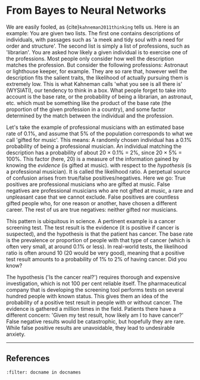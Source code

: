  # From Bayes to Neural Networks


We are easily fooled, as {cite}`kahneman2011thinking` tells us. Here is an example: You are given two lists. The first one 
contains descriptions of individuals, with passages such as 'a meek and tidy soul with a need for order and structure'. The second list
is simply a list of professions, such as 'librarian'. You are asked how likely a given individual is to exercise one of the
professions. Most people only consider how well the description matches the profession. But consider the following professions: 
Astronaut or lighthouse keeper, for example.
They are so rare that, however well the description fits the 
salient traits, the likelihood of actually pursuing them is extremely low.
This is what Kahneman calls 'what you see is all there is' (WYSIATI), our tendency to think in a box.
What people forget to take into account is the base rate, or the probability of being a librarian, an astronaut, etc.
which must be something like the product of the base rate 
(the proportion of the given profession in a country), and some factor determined by the match between the individual and the profession.

Let's take the example of professional musicians with an estimated base rate of 0.1%, and assume that 5% of the population 
corresponds to what we call 'gifted for music'. This means:
A randomly chosen individual has a 0.1% probability of being a professional musician. 
An individual matching the description has a probability of about 20 × 0.1% = 2%, since 20 × 5% = 100%.
This factor (here, 20) is a measure of the information gained by knowing the *evidence* (is gifted at music). 
with respect to the *hypothesis* (is a professional musician). It is called the likelihood ratio. A perpetual source of
confusion arises from true/false positives/negatives. Here we go: True positives are professional musicians who are gifted at music. 
False negatives are professional musicians who are not gifted at music, a rare and unpleasant case that we cannot exclude. 
False positives are countless gifted people who, for one reason or another, have chosen a different career. 
The rest of us are true negatives: neither gifted nor musicians.

This pattern is ubiquitous in science. A pertinent example is a cancer screening test.
The test result is the evidence (it is positive if cancer is suspected), and the hypothesis is that the patient has cancer. 
The base rate is the prevalence or proportion of people with that type of cancer (which is often very small, at around 0.1% or less).
In real-world tests, the likelihood ratio is often around 10 (20 would be very good), meaning that a positive test result
amounts to a probability of 1% to 2% of having cancer. Did you know?

The hypothesis ('Is the cancer real?') requires thorough and expensive investigation, which is not 100 per cent reliable itself. 
The pharmaceutical company that is developing the screening tool performs tests on several hundred people with known status. 
This gives them an idea of the probability of a positive test result in people with or without cancer. 
The evidence is gathered a million times in the field. Patients there have a different concern: 
'Given my test result, how likely am I to have cancer?' False negative results would be catastrophic, but hopefully they are rare.
While false positive results are unavoidable, they lead to undesirable anxiety. 



---

## References

```{bibliography}
:filter: docname in docnames
```






<div style="margin-bottom: 100px;"></div>
